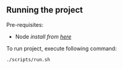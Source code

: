 ## Running the project

Pre-requisites:

- Node _install from [here](https://nodejs.org/en/download/)_

To run project, execute following command:

```
./scripts/run.sh
```
